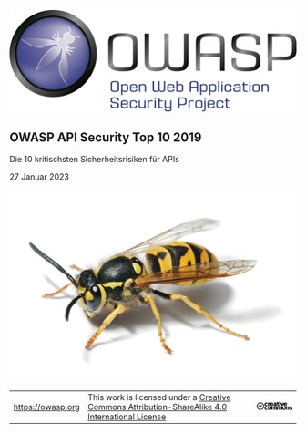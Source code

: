 ![OWASP LOGO](images/owasp-logo.png)

## OWASP API Security Top 10 2019

Die 10 kritischsten Sicherheitsrisiken für APIs

27 Januar 2023

![WASP Logo URL TBA](images/front-wasp.png)

| | | |
| - | - | - |
| https://owasp.org | This work is licensed under a [Creative Commons Attribution-ShareAlike 4.0 International License][1] | ![Creative Commons License Logo](images/front-cc.png) |

[1]: http://creativecommons.org/licenses/by-sa/4.0/


